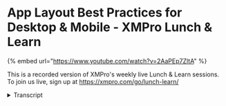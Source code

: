 # App Layout Best Practices for Desktop & Mobile - XMPro Lunch & Learn
{% embed url="https://www.youtube.com/watch?v=2AaPEp7ZltA" %}



This is a recorded version of XMPro's weekly live Lunch & Learn sessions. To join us live, sign up at https://xmpro.com/go/lunch-learn/
<details>
<summary>Transcript</summary>This is a recorded version of XMPro's weekly live Lunch & Learn sessions. To join us live, sign up at https://xmpro.com/go/lunch-learn/
hello everybody and welcome to a lunch

and learning session today my name is

gavin green and today we're going to go

through app layout best practices how to

get it working for desktop and mobile

let's jump in

so today's tech session is around

responsible app layout

now

what do i mean by that so we first need

to get some basics

so a responsive web design is creating a

web page

that looks good on a variety of

different devices

without having to configure

them each independently or separately i

need to be able to open it on my desktop

on my tablet on my phone and work

through it interchangeably as well

so it really is how does it

automatically adjust

to different screens as well as the

different

different viewports

we're going to go through some concepts

so

when you're configuring

for a desktop

you can use all the elements in the

toolbox

when you start transitioning over to a

tablet or even to an iphone

you need to start

working through some decisions on which

design elements to show does it make

sense to show

do we need to adjust some of the

positioning how to use the responsive ui

configuration inside the app designer

and then we'll also touch on the

visibility option how can we actually

make certain features

visible on the the main desktop view but

how can we hide those that are not

relevant on a mobile as an example

we do have some some requirements

you obviously need access to an app

designer for this

highly suggested that you have a mobile

device with you

uh whether it's a tablet whether it is a

phone

this will help you validate the layouts

as we go through it

and lastly but

most importantly is who are the

different personas that are going to use

the layout that you're configuring

people who are constantly on their

phones all the time people who

transition between the two of them it's

good to have a high level idea of who

that persona is

as well as some of the user stories that

will help guide you in what's the most

important information to show

as well as what can you keep on the

desktop what can you lose as soon as you

shrink your real estate onto a a browser

on a phone

and lastly what type of skill level are

we looking at to to configure this and

put this together

this is very beginner friendly

it can start going into an intermediate

but it really is focused around

beginners getting to understand and work

through and know the different concepts

as we go through this

if you do have any questions as we're

going through this please post them in

the chat as well we'll collate them

and reply to them after the session

if we move into the software

the first thing we want to go to is how

do i actually access the mobile

version how do i

log into it where can i find it

so we've logged into the app designer

here

top right you'll see there is a mobile

icon

if you click that it'll bring up a

pane in the pane you'll see there is a

set of different instructions but there

is also a qr code in the middle

if you scan the qr code on either your

tablet or your mobile device it'll ask

you to log in

the browser and you'll have access to

the mobile version the mobile website is

a fully responsive website

it contains the recommendations by

default as well as any of the apps that

you've configured

in there as well

so first thing you want to do is

obviously

log in on either your tablet or log in

on your mobile device

so that you have it handy next to you

you can use the

f12 option in a browser to see what it

looks like

but it's not a true reflection of a

mobile interface so some of the items in

there will still render like the menu

bars etc so it's best to have a mobile

device with you

it'll allow you to validate the the

different settings that we have

if i go into a particular app and i'm

going to pick a app that i have

available

and i'm going to walk you through some

of the different items that we have for

it

so this app is initially configured to

be available on a desktop

so what that means is we have a esri map

in the middle here it allows me to

interact with it it allows me to see the

information i can see my asset status

i can see my recommendations and i've

got my equipment that's important to to

me as well

i have a lot of real estate here

it makes sense to keep this because the

persona is interested in indicators

lighting up the the map i can see my

overall status here

top right resurfacing up the

recommendations because they're

important

but we're also highlighting equipment

requiring maintenance

if i was to leave this

ui as it is right now when i was to open

it on my mobile it will attempt to

render it exactly like this and what

will happen is everything will start

rendering and will be squished here and

it just won't look

appealing to anyone that is interacting

with it

so we need to make some adjustments to

that so how do we actually do that

if i click the pencil so i have added

access to this particular app so i can

actually go in and make these changes

that i'm talking to yeah

the first thing is this app is published

so it won't save any of the changes but

i actually don't need to to do that

what i will be doing is i'll be making

use of these three icons across the top

here

as i mentioned some of the concepts that

we want to be going through

is how can i use the responsive ui

elements here to set up different

experiences if i want to

yet i've got exactly the same

application

i have exactly the same set of data

sources coming in and i have exactly the

same set of rules that i may have

configured on this particular app as

well for it

the first thing looking at this is

obviously

you have a lot of different layout

options here

on a desktop it would make sense to keep

an entry map

if i go and look at the blocks

you will see there's a lot of different

components in here as well

for it

if we look at the layout options the

next question to go through is what

makes the most sense on a tablet

can you keep the esri map yes you can

you have a lot of real estate there as

you start shrinking to a

a mobile you start asking is it relevant

to keep the the big energy map there

versus the other information

that we're looking at here so we've got

overall asset status recommendations and

again we've got equipment requiring

maintenance

one of the key questions to answer is

who's the audience that's going to

consume it on a device versus the the

desktop

are they interested in looking at in

this instance an esri map or they're

more interested in the recommendations

the overall status and maybe equipment

requiring maintenance as well

so the first thing that we want to do

is how can we actually

hide some elements

from the uh the different rendering so

on on a desktop i want to see everything

but on a mobile device i actually don't

want to see them

the first thing where we can do that is

we can actually make use of

the if i go up into the box

we can make use of the appearance

there's a visible option

most likely when you've configured this

it will say visible is true

for most of the apps that you've created

now what you'll notice is if i go into

the page layers i can actually see all

the different layers that i have

configured

and page layers becomes a little

important when you are trying to work

out the different orientation what's

going to flow above in the middle and

below as well

if i click on the esri map itself

can i just hide the esri map yes you can

there's nothing stopping you from hiding

the actual control itself

however by doing that

you still got this container that sits

around it and you still have the heading

that's going to show

so you actually don't want to just hide

that particular control

what you want to do is you want to have

a look at how are the different layers

set up in here

so we have a vertical stack layout you

can see as i click on it on the right in

the blue it's going to highlight

everything that is selected for me

if i go to the first box you'll see

that's the one which is containing my

history map

that's the one that has a heading that's

the one that has a asrie map

that is the one that i actually want to

hide if i'm going to view this on a

mobile device

so what we want to do is just click that

so we're going to select that

we're then going to go into the block

properties as i mentioned by default

yours is probably going to be set to

true

as its normal state you can go and set

this to false

however it's going to be false on pretty

much all three uh desktop browser as

well as mobile device

if you click the icon on the left where

you see an a so currently we're in

static mode if i click that once

it's going to turn into dynamic value

if i click that a third time it's

actually going to bring a quick

expression out for me as well

if i click into the middle it's going to

bring up the quick expression and allow

me to edit it so if i delete everything

that's in there

by default this is what yours is going

to look like if you go into the quick

expression

so what we want to do is we want to put

a condition in here

we want to put a condition that if the

browser is identified as mobile we want

to hide this particular block

if it's not mobile we want to render it

paranormal

so first thing we're going to do is

under functions we are going to look

under logical

here is our if statement

on the right it will walk you through

how you can actually configure that but

for now if we just double click that

it'll start filling it in for us across

the top

if i click into the first area we're now

going to go to constants under constants

you'll see a few fields

we have an is mobile and we have an is

desktop

both of these are used

specifically

to show or hide

or to do various calculations if you

want to

or to move things around on the ui in

the different modes

if i double click is mobile

it'll fill that in for me so what we're

filling in here is

if the render mode is mobile

we want this to not displace we're going

to set that to false otherwise the

default is going to be true

if you click out of that

it'll keep that

expression configured for you

so as we walk through this

when we open up this app

the first thing it's going to do is it's

going to tell this app i'm rendered on a

mobile device or i'm rendered on a

desktop

if it is rendered on a desktop

it'll render as true

if it's not

it'll set this to false which means this

entire block is not going to render

itself

if you were to unpublish this app and

save it

you need to open it on your mobile

device to be able to view it

i mentioned earlier that you can

actually open this up using your f12

now for those who are not aware

f12 allows you to view

the the actual layout of this particular

page and there is an option in here

where you can go into it and you can

change it to specific

however this is just an emulation

as you can see here what it does it

still keeps the heading and it still

keeps the bar here

it'll give you a good indication of

things which have been made visible and

things which are

still visible i.e not hidden

but you'll notice that you do have a few

styling items to

to work through here

it gives you a good indication so here

you'll see exactly the same

form if i was to switch that off and go

back to the main desktop

there is my map view here is my overall

status my recommendations and my

equipment requiring maintenance

if i was to go into that

and

select for instance an iphone

and i was to switch that around what

you'll notice here is some of the

styling is not configured

but my map is not actually rendering

so it knows between the different modes

when to render something and when not to

render something

so the first thing is to identify which

of the different we call them blocks

which of these different components in

here should be visible on a mobile or a

tablet

or a desktop

you may want to change up what you're

showing instead of showing a map here

you may have another controller in mind

that you want to make visible when

someone is interacting with it on a

mobile the other thing to consider on a

mobile is you're very limited on real

estate so the most important thing

should be the ones that you see first

less important as you start scrolling

down

the same applies on a desktop

it's a good rule of thumb to make sure

that the most important things you're

trying to illustrate to the end users is

across the top

and as you start going down the page

they're still relevant but the

importance is not as great

now why am i mentioning that

if we go back into the edit mode here

so we've now hidden

the

entire esri map

so the map is now not visible however we

may want to adjust

and move around

the the remaining elements so as soon as

you open it up the most important things

at the top so how do we do that across

the top

by default

it'll have the desktop

selected

if i was to click the phone

what you'll notice is it actually swaps

to a

much shorter

amount of space that i can configure but

you'll also notice that quite a few of

these fields have moved around a bit

so now

my esri map is not top left

it's been adjusted

my equipment requiring maintenance is

moved to the top

so if i open this up on a mobile i get a

different visual experience but it's

exactly the same app so how did we

actually do this

if i go to the tablet view

you'll see the tablet view

mirrors what we have on the desktop

so if i go back to the desktop view

and i go to the tablet view you'll see

they mirror each other

the first thing that we want to do is we

want to adjust and move some things

around

the reason i've picked the

the tablet view i've just got more real

estate that i can show you the impact of

the the changes we're going to make

again as i mentioned earlier page layers

allows you to move things around that

makes sense

important to to understand is in the

layout if i was to click the vertical

stack layout now what vertical stack

layout is if you go to blocks

you'll see under layout

one of these

is actually called vertical stack or

horizontal stack

if i was to click

that

and i go to its properties you'll notice

there is no visible option there

they do not have any block property

options on them

you need to make sure that if this is

something that you do want to move

around shuffle around

make visible or not it needs to be

within a container of sorts which is why

i have the box in here

if i now click the box

and i go to its block properties you'll

see i have an appearance

that is what we did with the entire so

if i click the

the map box this is the one that we

configured that is visible on as well

now why is this important

it's important to understand

as we're going to adjust some of the

flex layout now we're going to start

moving some of the field elements around

what you'll notice is because i've got

this selected my screen is currently

split

into a two-thirds to one-third

the one i've got selected is two-thirds

if i select the other one you'll see

it's one-third

if i want to move items around my

horizontal layout

i'm going to go to the first one

i'm going to go to the second one

i want to actually put

these two fields above

my my map

so we're hiding the map

so i don't actually need this field

anymore but as soon as you open the

phone for the first time i actually want

my

equipment requiring maintenance to be

right at the top currently it's bottom

bottom right so how do we move that

around

if i go to the horizontal

and i go to the box one and i go to my

box two

again on the horizontal

we are going to go into the block

styling

and we're going to go into flex layout

flex layout allows me to adjust how

the different elements react in relation

to each other

we do have a video on our youtube

learning channel which goes into a lot

more detail around flex

i highly recommend you watch that we're

just going to scratch the surface on

flex

right now

so what you'll notice here is the

direction is going left to right we're

actually going to adjust the direction

north to south top to bottom

so the first thing that you'll notice is

we've still got our map

we still got our overall status but now

instead of that recommendation equipment

required maintenance being on the right

it's now at the bottom

if you're unsure

we can go back

to

the the desktop view this is where we

started

if i go back into

the

tablet view this is where we've got to

so again what we did

is we've gone into

the container around those two boxes and

we're just adjusting its flex loud we're

just adjusting how these are being

rendered in relation to each other

what we can do as well is we can

actually reverse that

i'm more interested in equipment

requiring maintenance be near the top

overall asset status

that could be a little bit further down

on my page so we've actually reversed

the two of these

remember

this box in the middle here is going to

be hidden as soon as this renders on a

tablet in this instance or on a mobile

device

if i go into this box though

so you'll see

the horizontal at the top that's the one

that we've adjusted the flex on

so instead of going left to right we

went top to bottom and then we reversed

that so now bottom to top

if we go into the one box here i want to

do the exact same thing

with the items inside it

if i go to its block styling i'm going

to reverse those two as well

so now equipment requiring maintenance

is going to be at the top so that's the

first thing i'm going to see as soon as

i open my tablet or i open my mobile

device the next thing i'm going to see

is a list of recommendations come

through there as well

and then the third thing i'm going to

see is my overall asset status coming in

as well

now what you'll notice is as you go back

between all the different layouts

it's going to remember what you've

configured in the different states

so what this means is

if i go into

my chart as an example here

i may want to adjust

again

the layout of this i don't want them

next to each other i want them on top of

each other

i can go to its block styling here and

again i can set that

up

what you'll notice here is i don't have

any padding between the two so if this

renders they're going to render quite

squashed on top of each other we want to

give them some breathing room

in this as well

so i can click the chart

and if we go to its dimension

i can actually give it a border at the

bottom

or we can give it a greater border

so now when it renders there's some

breathing room between the chart

as well as the contents underneath it

i can further specify because we're on

mobile

you can be a little bit more restrictive

on having the the heights of the charts

as well

so what should the minimum height of the

chart be but you can also restrict its

maximum height as well

if i go back to my desktop view

you'll see here this chart

has its desktop property set

if i go back into my tablet view

you'll see it'll have the tablet

property set on it as well

the block styling section here

is smart enough to know which mode are

you configuring your app in

and remembers those settings

so if you're configuring something for a

desktop which is the default you

configure everything as you normally

would

if you're interested in configuring

something for a mobile device

you can just click the mobile device and

change the look and feel the styling etc

as well

block properties the visible properties

the legend visible all of these you can

control in exactly the same fashion we

only touch the visible so again

i could make this

chart hidden

if i'm on mobile if i really wanted to

to do that we go into functions logical

double click the if statement

go to the first item

go to constants and we say is this

mobile

then visible is going to be false

otherwise

we want it to be true

because i've selected the chart you'll

notice down the bottom here we can

actually have a lot more control over

the actual component as well

again i can go into

the legend of a chart

and i can apply the same thing in here

so if we are

on a mobile

i don't want the legend

to be displayed if we're on a desktop i

do want the legend to be displayed as

well

the box that is what we set the default

for the actual edge remap here

but each different component

in the block properties also has

different options so hide series on

click

allow exports

so again

you can

anything that has a true or a false

option in here

you can ask the same question

and either enable or disable it from the

mobile experience

while we're in that mode the second area

you can influence is on the block

styling

typically the main items you want to

edit and change in here will be around

flex itself

influences everything inside a container

that's why if i select a vertical stack

layout or even if i select this vertical

stack layout it'll affect everything

that's inside that container

so if you want to adjust the the flex

layout make sure you select the parent

and then adjust your flex from there

at the same time because we're in the

different modes you can also change your

justification you can align differently

you can also change how you want items

to wrap as soon as you reach the edge of

the the render space or the viewport you

want the actual items to wrap underneath

each other versus vanishing into the

left or the right of the screen as well

there are different options in here on

topography

decorations and extra

applies to the block styling as you are

selecting the different modes that we're

going through in here

so if i come back here what are we

trying to go through here

we're trying to make sure that when we

put an app together

we create it from a responsive app

perspective

key item to to ask whenever you put an

app together is who's the end audience

who's the persona that's going to be

consuming and interacting with the app

is that audience mobile

first is that audience tablet first was

that audience

desktop first or a combination

second thing to consider is for each of

those different display modes

what ui elements make the most sense

does it make sense to have a for

instance

grid

all the way to a

mobile device versus only presenting the

information that is applicable

or having a full 3d unity rendering on a

tablet that takes up two-thirds of the

space and you have to scroll all the way

down to find what's important and

relevant

to to view so some of the key items to

consider is really around

what information do we need to display

on the different modes

and then using the visual responsive ui

side how can you configure those without

having to configure different apps

across the top you have your three

different modes

you have your tablet

you have your mobile device and the

default is

to the desktop

each of these three

allows you to change the block styling

that is applicable to that particular

mode that you selected

the other thing that you can do is if

you go into the block properties

you can start using the quick

expressions

along with the

constant field either is mobile or is

desktop

you can use these in any of the

expressions we'll touch expressions and

variables in a future lunch and learn as

well

where you could use these in specific

calculations or a lot more advanced ui

configuration

for now you can use them around

displaying the visibility of components

or enabling certain features on those

components as well

thank you for the time today

and for attending our lunch and learn

if you've got any questions please post

them into the the questions section

we'll collate them afterwards and we'll

report them back for for everyone to

view as well

thank you have a great day

you
</details>